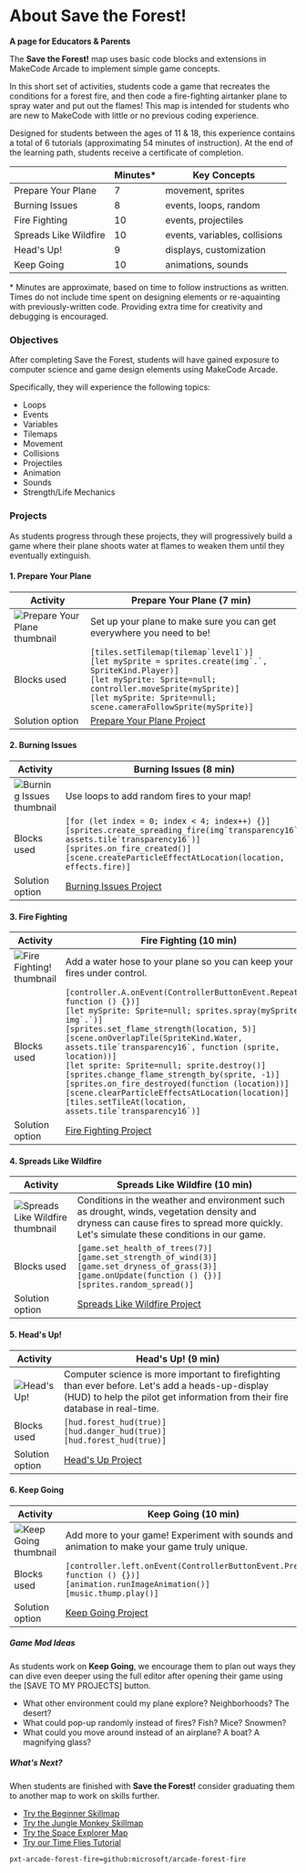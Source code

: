 # About Save the Forest!

**A page for Educators & Parents**

The **Save the Forest!** map uses basic code blocks and extensions in MakeCode Arcade to implement simple game concepts.

In this short set of activities, students code a game that recreates the conditions for a forest fire, and then code a fire-fighting airtanker plane to spray water and put out the flames! This map is intended for students who are new to MakeCode with little or no previous coding experience.

Designed for students between the ages of 11 & 18, this experience contains a total of 6 tutorials (approximating 54 minutes of instruction).  At the end of the learning path, students receive a certificate of completion.

|                 | Minutes* | Key Concepts |
| --------------- | -------- | ------------ |
| Prepare Your Plane | 7  | movement, sprites |
| Burning Issues | 8  | events, loops, random |
| Fire Fighting | 10 | events, projectiles |
| Spreads Like Wildfire | 10 | events, variables, collisions |
| Head's Up! | 9 | displays, customization |
| Keep Going | 10 | animations, sounds |

\* Minutes are approximate, based on time to follow instructions as written. Times do not include time spent on designing elements or re-aquainting with previously-written code. Providing extra time for creativity and debugging is encouraged.

### Objectives 

After completing Save the Forest, students will have gained exposure to computer science and game design elements using MakeCode Arcade.

Specifically, they will experience the following topics:

- Loops
- Events
- Variables
- Tilemaps
- Movement
- Collisions
- Projectiles
- Animation
- Sounds
- Strength/Life Mechanics


### Projects

As students progress through these projects, they will progressively build a game where their plane shoots water at flames to weaken them until they eventually extinguish.


#### 1. Prepare Your Plane
| Activity | Prepare Your Plane (7 min) |
|---|---|
| ![Prepare Your Plane thumbnail](/static/skillmap/forest/forest1.gif) | Set up your plane to make sure you can get everywhere you need to be!  |
| Blocks used | ``[tiles.setTilemap(tilemap`level1`)]``<br/>``[let mySprite = sprites.create(img`.`, SpriteKind.Player)]``<br/>``[let mySprite: Sprite=null; controller.moveSprite(mySprite)]``<br/>``[let mySprite: Sprite=null; scene.cameraFollowSprite(mySprite)]`` |
| Solution option | [Prepare Your Plane Project](https://makecode.com/_epJ1pWYYeVyY) |

#### 2. Burning Issues
| Activity | Burning Issues (8 min) |
|---|---|
| ![Burning Issues thumbnail](/static/skillmap/forest/forest2.gif) | Use loops to add random fires to your map!  |
| Blocks used | ``[for (let index = 0; index < 4; index++) {}]``<br/>``[sprites.create_spreading_fire(img`transparency16`, assets.tile`transparency16`)]``<br/>``[sprites.on_fire_created()]``<br/>``[scene.createParticleEffectAtLocation(location, effects.fire)]`` |
| Solution option | [Burning Issues Project](https://makecode.com/_Uq6C8RKcg5g4) |

#### 3. Fire Fighting
| Activity | Fire Fighting (10 min) |
|---|---|
| ![Fire Fighting! thumbnail](/static/skillmap/forest/forest3.gif) | Add a water hose to your plane so you can keep your fires under control.  |
| Blocks used | ``[controller.A.onEvent(ControllerButtonEvent.Repeated, function () {})]``<br/>``[let mySprite: Sprite=null; sprites.spray(mySprite, img`.`)]``<br/>``[sprites.set_flame_strength(location, 5)]``<br/>``[scene.onOverlapTile(SpriteKind.Water, assets.tile`transparency16`, function (sprite, location))]``<br/>``[let sprite: Sprite=null; sprite.destroy()]``<br/>``[sprites.change_flame_strength_by(sprite, -1)]``<br/>``[sprites.on_fire_destroyed(function (location))]``<br/>``[scene.clearParticleEffectsAtLocation(location)]``<br/>``[tiles.setTileAt(location, assets.tile`transparency16`)]`` |
| Solution option | [Fire Fighting Project](https://makecode.com/_Vme4T0TkA1E3) |

#### 4. Spreads Like Wildfire
| Activity | Spreads Like Wildfire (10 min) |
|---|---|
| ![Spreads Like Wildfire thumbnail](/static/skillmap/forest/forest4.gif) | Conditions in the weather and environment such as drought, winds, vegetation density and dryness can cause fires to spread more quickly.  Let's simulate these conditions in our game.  |
| Blocks used | ``[game.set_health_of_trees(7)]``<br/>``[game.set_strength_of_wind(3)]``<br/>``[game.set_dryness_of_grass(3)]``<br/>``[game.onUpdate(function () {})]``<br/>``[sprites.random_spread()]``|
| Solution option | [Spreads Like Wildfire Project](https://makecode.com/_0MWamcehqV22) |

#### 5. Head's Up!
| Activity | Head's Up! (9 min) |
|---|---|
| ![Head's Up!](/static/skillmap/forest/forest5.gif) | Computer science is more important to firefighting than ever before. Let's add a heads-up-display (HUD) to help the pilot get information from their fire database in real-time.  |
| Blocks used | ``[hud.forest_hud(true)]``<br/>``[hud.danger_hud(true)]``<br/>``[hud.forest_hud(true)]`` |
| Solution option | [Head's Up Project](https://makecode.com/_b6Y46WUtkCeJ) |

#### 6. Keep Going
| Activity | Keep Going (10 min) |
|---|---|
| ![Keep Going thumbnail](/static/skillmap/forest/forest6.gif) | Add more to your game! Experiment with sounds and animation to make your game truly unique.  |
| Blocks used | ``[controller.left.onEvent(ControllerButtonEvent.Pressed, function () {})]``<br/>``[animation.runImageAnimation()]``<br/>``[music.thump.play()]`` |
| Solution option | [Keep Going Project](https://makecode.com/_Y9PK4P2iF6D0) |

##### Game Mod Ideas

As students work on **Keep Going**, we encourage them to plan out ways they can dive even deeper using the full editor after opening their game using the [SAVE TO MY PROJECTS] button. 

- What other environment could my plane explore? Neighborhoods? The desert?
- What could pop-up randomly instead of fires? Fish? Mice? Snowmen?
- What could you move around instead of an airplane? A boat? A magnifying glass?

##### What's Next?

When students are finished with **Save the Forest!** consider graduating them to another map to work on skills further.

- [Try the Beginner Skillmap](/skillmap/beginner)
- [Try the Jungle Monkey Skillmap](/skillmap/jungle)
- [Try the Space Explorer Map](/skillmap/space)
- [Try our Time Flies Tutorial](/tutorials/froggy)


```package
pxt-arcade-forest-fire=github:microsoft/arcade-forest-fire
```